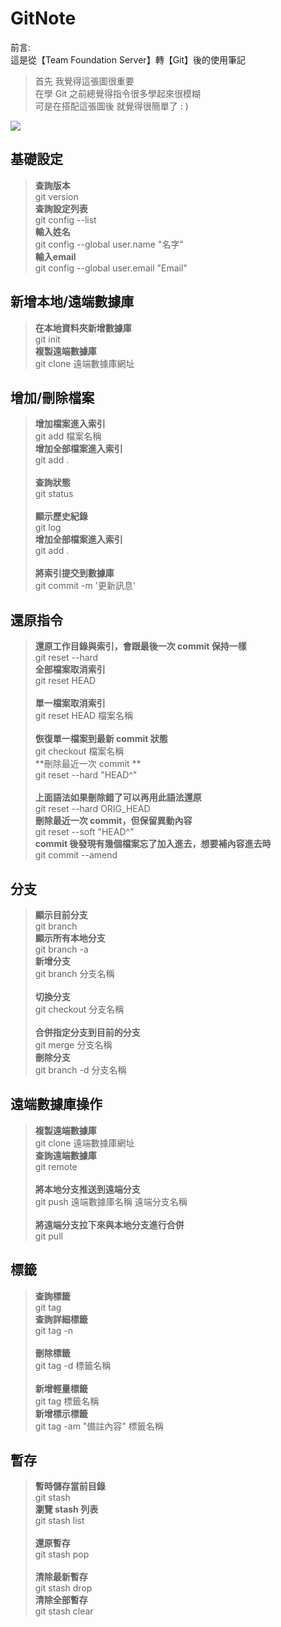 # GitNote

前言:<br/>
這是從【Team Foundation Server】轉【Git】後的使用筆記

> 首先 我覺得這張圖很重要 <br/>
> 在學 Git 之前總覺得指令很多學起來很模糊 <br/>
> 可是在搭配這張圖後 就覺得很簡單了 : ) <br/>

![](https://i.imgur.com/n3AEnNo.png)

## 基礎設定
>**查詢版本**<br/>
>git version<br/> 
>**查詢設定列表**<br/>
>git config --list<br/> 
>**輸入姓名**<br/>
>git config --global user.name "名字"<br/> 
>**輸入email**<br/>
>git config --global user.email "Email"<br/>

## 新增本地/遠端數據庫
>**在本地資料夾新增數據庫**<br/>
>git init<br/> 
>**複製遠端數據庫**<br/>
>git clone 遠端數據庫網址<br/>  

## 增加/刪除檔案
>**增加檔案進入索引**<br/>
>git add 檔案名稱<br/> 
>**增加全部檔案進入索引**<br/>
>git add .<br/>  
>**查詢狀態**<br/>
>git status<br/>  
>**顯示歷史紀錄**<br/>
>git log<br/> 
>**增加全部檔案進入索引**<br/>
>git add .<br/>  
>**將索引提交到數據庫**<br/>
>git commit -m '更新訊息'<br/>


## 還原指令
>**還原工作目錄與索引，會跟最後一次 commit 保持一樣**<br/>
>git reset --hard<br/> 
>**全部檔案取消索引**<br/>
>git reset HEAD<br/>  
>**單一檔案取消索引**<br/>
>git reset HEAD 檔案名稱 <br/>  
>**恢復單一檔案到最新 commit 狀態**<br/>
>git checkout 檔案名稱<br/> 
>**刪除最近一次 commit **<br/>
>git reset --hard "HEAD^"<br/>  
>**上面語法如果刪除錯了可以再用此語法還原**<br/>
>git reset --hard ORIG_HEAD <br/>
>**刪除最近一次 commit，但保留異動內容**<br/>
>git reset --soft "HEAD^" <br/>
>**commit 後發現有幾個檔案忘了加入進去，想要補內容進去時**<br/>
>git commit --amend <br/>


## 分支
>**顯示目前分支**<br/>
>git branch<br/> 
>**顯示所有本地分支**<br/>
>git branch -a<br/> 
>**新增分支**<br/>
>git branch 分支名稱<br/>  
>**切換分支**<br/>
>git checkout 分支名稱<br/>  
>**合併指定分支到目前的分支**<br/>
>git merge 分支名稱<br/> 
>**刪除分支**<br/>
>git branch -d 分支名稱<br/>  

## 遠端數據庫操作
>**複製遠端數據庫**<br/>
>git clone 遠端數據庫網址<br/> 
>**查詢遠端數據庫**<br/>
>git remote<br/>  
>**將本地分支推送到遠端分支**<br/>
>git push 遠端數據庫名稱 遠端分支名稱<br/>  
>**將遠端分支拉下來與本地分支進行合併**<br/>
>git pull<br/> 

## 標籤
>**查詢標籤**<br/>
>git tag<br/> 
>**查詢詳細標籤**<br/>
>git tag -n<br/>  
>**刪除標籤**<br/>
>git tag -d 標籤名稱<br/>  
>**新增輕量標籤**<br/>
>git tag 標籤名稱<br/> 
>**新增標示標籤**<br/>
>git tag -am "備註內容" 標籤名稱<br/> 

## 暫存
>**暫時儲存當前目錄**<br/>
>git stash<br/> 
>**瀏覽 stash 列表**<br/>
>git stash list <br/>  
>**還原暫存**<br/>
>git stash pop<br/>  
>**清除最新暫存**<br/>
>git stash drop<br/> 
>**清除全部暫存**<br/>
>git stash clear<br/> 
